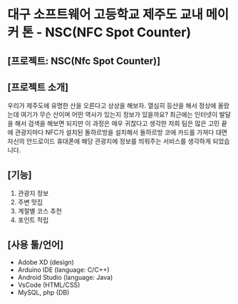 # 대구 소프트웨어 고등학교 제주도 교내 메이커 톤 - NSC(NFC Spot Counter)

## [프로젝트: NSC(Nfc Spot Counter)]

## [프로젝트 소개]
우리가 제주도에 유명한 산을 오른다고 상상을 해보자. 열심히 등산을 해서 정상에 올랐는데 여기가 무슨 산이며 어떤 역사가 있는지 정보가 있을까요?
최근에는 인터넷이 발달을 해서 검색을 해보면 되지만 이 과정은 매우 귀찮다고 생각한 저희 팀은 많은 고민 끝에 관광지마다 NFC가 설치된 돌하르방을 설치해서
돌하르방 코에 카드를 가져다 대면 자신의 안드로이드 휴대폰에 해당 관광지에 정보를 띄워주는 서비스를 생각하게 되었습니다.

## [기능]
1. 관광지 정보
2. 주변 맛집
3. 계절별 코스 추천
4. 포인트 적립

## [사용 툴/언어]
- Adobe XD (design)
- Arduino IDE (language: C/C++)
- Android Studio (language: Java)
- VsCode (HTML/CSS)
- MySQL, php (DB)
